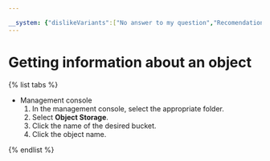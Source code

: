 ```yaml
---

__system: {"dislikeVariants":["No answer to my question","Recomendations didn't help","The content doesn't match title","Other"]}
---
```

# Getting information about an object

{% list tabs %}

- Management console
  1. In the management console, select the appropriate folder.
  1. Select **Object Storage**.
  1. Click the name of the desired bucket.
  1. Click the object name.

{% endlist %}

